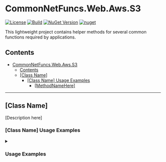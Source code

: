 # CommonNetFuncs.Web.Aws.S3

[![License](https://img.shields.io/github/license/NickScarpitti/common-net-funcs.svg)](http://opensource.org/licenses/MIT)
[![Build](https://github.com/NickScarpitti/common-net-funcs/actions/workflows/dotnet.yml/badge.svg)](https://github.com/NickScarpitti/common-net-funcs/actions/workflows/dotnet.yml)
[![NuGet Version](https://img.shields.io/nuget/v/CommonNetFuncs.Web.Aws.S3)](https://www.nuget.org/packages/CommonNetFuncs.Web.Aws.S3/)
[![nuget](https://img.shields.io/nuget/dt/CommonNetFuncs.Web.Aws.S3)](https://www.nuget.org/packages/CommonNetFuncs.Web.Aws.S3/)

This lightweight project contains helper methods for several common functions required by applications.

## Contents

- [CommonNetFuncs.Web.Aws.S3](#commonnetfuncswebawss3)
  - [Contents](#contents)
  - [\[Class Name\]](#class-name)
    - [\[Class Name\] Usage Examples](#class-name-usage-examples)
      - [\[MethodNameHere\]](#methodnamehere)

---

## [Class Name]

[Description here]

### [Class Name] Usage Examples

<details>
<summary><h3>Usage Examples</h3></summary>

#### [MethodNameHere]

[Method Description here]

```cs
//Code here
```

</details>
